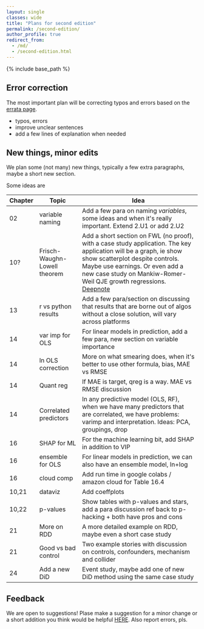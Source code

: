 ```yaml
---
layout: single
classes: wide
title: "Plans for second edition"
permalink: /second-edition/
author_profile: true
redirect_from:
  - /md/
  - /second-edition.html
---
```


{% include base_path %}

## Error correction

The most important plan will be correcting typos and errors based on the [errata page](/errata/).
* typos, errors
* improve unclear sentences 
* add a few lines of explanation when needed

## New things, minor edits

We plan some (not many) new things, typically a few extra paragraphs, maybe a short new section. 

Some ideas are

| Chapter | Topic                         | Idea                                                                                         |
| ------- | ------------------------------|--------------------------------------------------------------------------------------------------------|
|  02 |variable naming |   Add a few para on naming *variables*, some ideas and when it's really important. Extend 2.U1 or add 2.U2 |
| 10?     |  Frisch-Waughn-Lowell theorem | Add a short section on FWL (no proof), with a case study application. The key application will be a graph, ie show show scatterplot despite controls. Maybe use earnings. Or even add a new case study on Mankiw-Romer-Weil QJE growth regressions. [Deepnote](https://deepnote.com/@carlos-mendez/R-Augmented-Solow-Model-d90f7550-909c-407d-8295-9ba49e81764f) | 
|  13 | r vs python results|   Add a few para/section on discussing that results that are borne out of algos without a close solution, will vary across platforms |
|  14 |var imp for OLS |  For linear models in prediction, add a few para, new section on variable importance |
|  14 |ln OLS correction |  More on what smearing does, when it's better to use other formula, bias, MAE vs RMSE |
|  14 |Quant reg |  If MAE is target, qreg is a way. MAE vs RMSE discussion |
|  14 |Correlated predictors |  In any predictive model (OLS, RF), when we have many predictors that are correlated, we have problems: varimp and interpretation. Ideas: PCA, groupings, drop|
| 16 | SHAP for ML | For the machine learning bit, add SHAP in addition to VIP  |
|  16 | ensemble for OLS |  For linear models in prediction, we can also have an ensemble model, ln+log |
|16 | cloud comp|  Add run time in google colabs / amazon cloud for Table 16.4 |
| 10,21| dataviz | Add coeffplots |
|10,22 | p-values |  Show tables with p-values and stars, add a para discussion ref back to p-hacking + both have pros and cons|
|  21 | More on RDD|  A more detailed example on RDD, maybe even a short case study |
|  21 | Good vs bad control|  Two example stories with discussion on controls, confounders, mechanism and collider|
|  24 | Add a new DiD |  Event study, maybe add one of new DiD method using the same case study |


## Feedback

We are open to suggestions!
Plase make a suggestion for a minor change or a short addition you think would be helpful [HERE](https://gabors-data-analysis.com/contact-us/). Also report errors, pls. 



